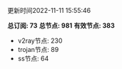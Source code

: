更新时间2022-11-11 15:55:46

**总订阅: 73**
**总节点: 981**
**有效节点: 383**
- v2ray节点: 230
- trojan节点: 89
- ss节点: 64
